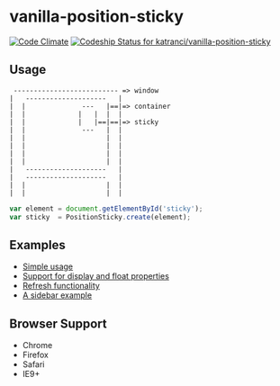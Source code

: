 vanilla-position-sticky
=======================
[![Code Climate](https://codeclimate.com/github/katranci/vanilla-position-sticky.png)](https://codeclimate.com/github/katranci/vanilla-position-sticky)
[![Codeship Status for katranci/vanilla-position-sticky](https://www.codeship.io/projects/3afbd9e0-f3af-0131-703c-46df43419009/status)](https://www.codeship.io/projects/27939)

Usage
-----

```
 -------------------------- => window 
|   --------------------   |
|  |              ---   |==|=> container
|  |             |   |  |  |
|  |             |   |==|==|=> sticky  
|  |              ---   |  |
|  |                    |  |
|  |                    |  |
|  |                    |  |
|  |                    |  |
|   --------------------   |
|   --------------------   |
|  |                    |  |
|  |                    |  |

```

```javascript
var element = document.getElementById('sticky');
var sticky  = PositionSticky.create(element);  
```

Examples
--------
* [Simple usage](http://katranci.github.io/vanilla-position-sticky/demos/demo1.html)
* [Support for display and float properties](http://katranci.github.io/vanilla-position-sticky/demos/demo2.html)
* [Refresh functionality](http://katranci.github.io/vanilla-position-sticky/demos/refresh.html)
* [A sidebar example](http://katranci.github.io/vanilla-position-sticky/demos/sidebar.html)


Browser Support
---------------
* Chrome
* Firefox
* Safari
* IE9+
